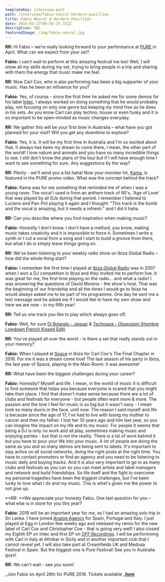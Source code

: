 ```yaml
---
templateKey: interview-post
path: /interview/fabio-neural-hordern-pavillion
title: Fabio Neural @ Hordern Pavillion
date: 2018-03-17T09:56:37.331Z
description: TBC
featuredImage: /img/fabio-neural.jpg
---
```

**RR:** Hi Fabio – we’re really looking forward to your performance at [PURE](https://www.facebook.com/purecarlcox/) in April. What can we expect from your set?

**Fabio:** I can't wait to perform at this amazing festival me too! Well, I will  show all my skills during my set, trying to bring people in a trip and sharing with them the energy that music make me feel.

**RR:** Now Carl Cox, who is also performing has been a big supporter of your music. Has he been an influence for you?

**Fabio:** Yes, of course - since the first time he asked me for some demos for his label [Intec](https://www.facebook.com/IntecDigital/). I always worked on doing something that he would probably play, not focusing on only one genre but keeping my mind free as he does in his sets. As you know Carl can play techno, house or even funky and it is so important to be open-minded as music changes everyday.

**RR:** We gather this will be your first time in Australia – what have you got planned for your visit? Will you get any downtime to explore?

**Fabio:** Yes, it is. It will be my first time in Australia and I'm so excited about that. It always has been my dream to come there, I mean, the other part of the world! I love nature and animals and you have so many incredible things to see. I still don't know the plans of the tour but if I will have enough time I want to see something for sure. Any suggestions by the way? 

**RR:** Plenty - we'll send you a list haha! Now your monster hit, [Kama](https://www.beatport.com/track/kama-original-mix/9418512), is featured in the PURE promo video. What was the concept behind the track?

**Fabio:** Kama was for me something that reminded me of when I was a young raver. The vocal I used is from an anthem track of 90's, 'Age of Love' that was played by all DJs during that period. I remember I listened to Luciano and Pan-Pot playing it again and I thought: "This track is the bomb and the vocal is amazing, but it needs a refresh:" and I did it haha 

**RR:** Can you describe where you find inspiration when making music?

**Fabio:** Honestly I don't know. I don't have a method, you know, making music takes creativity and it is impossible to force it. Sometimes I write a synth or I cut a vocal from a song and I start to build a groove from there, but what I do is simply leave things going on.

**RR:** We’ve been listening to your weekly radio show on Ibiza Global Radio – how did the whole thing start?

**Fabio:**  I remember the first time I played at [Ibiza Global Radio](http://ibizaglobalradio.com/radioshow/fabio-neural-radio-show-by-fabio-neural/) was in 2007 when I won a DJ competition in Ibiza and they invited me to perform live. It was great for me, the first time playing on the radio... and what a radio! I was answering the questions of David Moreno - the show's host. That was the beginning of our friendship and all the times I would go to Ibiza he would always asked me to be part of his programme. One day he sent me a text message and he asked me if I would like to have my own show and here we are now - in my fifth year!

**RR:** Tell us one track you like to play which always goes off.

**Fabio:** Well, for sure [Dj Rolando - Jaguar](https://www.youtube.com/watch?v=C0f96HQbCY4) & [Technasia - Obsession (Hombre Lowdown French Kissed Edit) ](https://www.beatport.com/track/obsession-hombre-lowdown-french-kissed-edit/6679378)

**RR:** You’ve played all over the world - is there a set that really stands out in your memory?

**Fabio:** When I played at [Space](https://www.facebook.com/spaceibiza/) in Ibiza for Carl Cox's The Final Chapter in 2016. For me it was a dream come true! The last season of his party in Ibiza, the last year of Space, playing in the Main Room: it was awesome!

**RR:** What have been the biggest challenges during your career?

**Fabio:** Honestly? Myself and life. I mean, in the world of music it is difficult to find someone that helps you because everyone is scared that you might take their place. I find that doesn't make sense because there are a lot of clubs and festivals for everyone - but people often want more & more. The passion and the love I feel for music is so big but it wasn't easy - I mean took so many doors in the face, until now. The reason I said myself and life is because since the age of 17, I've had to live with losing my mother to cancer and then my father. I lost her 10 years ago and him last year, so you can imagine the impact on my life and to my music.  For people it seems that being a DJ is only no work and all play, sometimes making music and enjoying parties - but that is not the reality. There is a lot of work behind it but you have to pour your life into your music. A lot of people are doing the same as you and so many demos are being sent to labels.  It's important to stay active on all social networks, doing the right posts at the right time. You have to contact promoters or find an agency and you need to be listening to music daily and buying tracks. And it is also very important to go to as many clubs and festivals as you can so you can meet artists and label managers and network and build friendships. So life itself and the fight to overcome my personal tragedies have been the biggest challenges, but I've been lucky to love what I do and my music. This is what's given me the power to not give up.

**RR: **We appreciate your honesty Fabio. One last question for you – what else is in store for you this year?

**Fabio:** 2018 will be an important year for me, as I had an amazing solo trip in Sri Lanka. I have joined [Analog Agency](https://www.facebook.com/AnalogAgency/) for Spain, Portugal and Italy. I just played at Egg in London few weeks ago and released my remix for the new label of Carl Cox and Christopher Coe - that is going very well! I also closed my Eighth EP on Intec and first EP on [OFF Recordings](https://www.facebook.com/OFF.Recordings/).  I will be performomg with Carl in Italy at Afrobar in Sicily and in another important club that I cannot reveal yet. I will also take part at Creamfields UK and Medusa Festival in Spain. But the biggest one is Pure Festival! See you in Australia guys!

**RR:** We can't wait - see you soon!

_Join Fabio on April 28th for PURE 2018. Tickets available _[**_here_**](http://premier.ticketek.com.au/shows/show.aspx?sh=PURE18)
